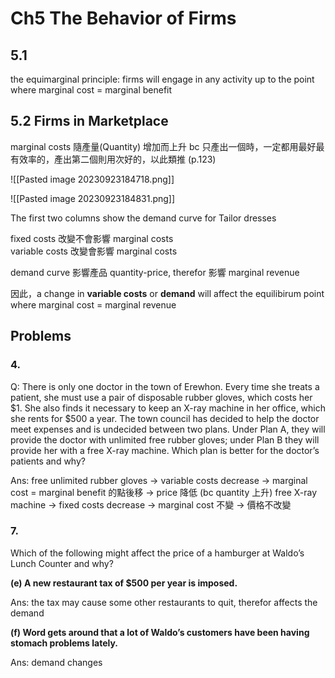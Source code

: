 # Ch5 The Behavior of Firms

## 5.1

the equimarginal principle: firms will engage in any activity up to the point where marginal cost = marginal benefit

## 5.2 Firms in Marketplace

marginal costs 隨產量(Quantity) 增加而上升 bc 只產出一個時，一定都用最好最有效率的，產出第二個則用次好的，以此類推 (p.123)

![[Pasted image 20230923184718.png]]

![[Pasted image 20230923184831.png]]

The first two columns show the demand curve for Tailor dresses

fixed costs 改變不會影響 marginal costs  
variable costs 改變會影響 marginal costs

demand curve 影響產品 quantity-price, therefor 影響 marginal revenue

因此，a change in **variable costs** or **demand** will affect the equilibirum point where marginal cost = marginal revenue

## Problems

### 4.

Q: There is only one doctor in the town of Erewhon. Every time she treats a patient, she must use a pair of disposable rubber gloves, which costs her $1. She also finds it necessary to keep an X-ray machine in her office, which she rents for $500 a year. The town council has decided to help the doctor meet expenses and is undecided between two plans. Under Plan A, they will provide the doctor with unlimited free rubber gloves; under Plan B they will provide her with a free X-ray machine. Which plan is better for the doctor’s patients and why?

Ans: free unlimited rubber gloves → variable costs decrease → marginal cost = marginal benefit 的點後移 → price 降低 (bc quantity 上升) free X-ray machine → fixed costs decrease → marginal cost 不變 → 價格不改變

### 7.

Which of the following might affect the price of a hamburger at Waldo’s Lunch Counter and why?

**(e) A new restaurant tax of $500 per year is imposed.** 

Ans: the tax may cause some other restaurants to quit, therefor affects the demand

**(f) Word gets around that a lot of Waldo’s customers have been having stomach problems lately.** 

Ans: demand changes